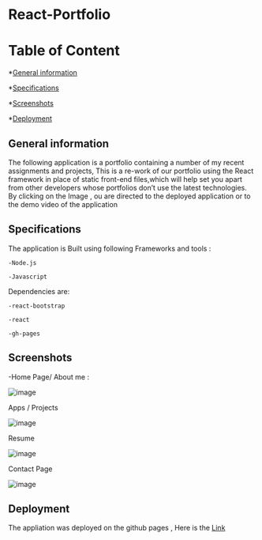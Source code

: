 # React-Portfolio

# Table of Content
*[General information](#general-information)

*[Specifications](#specifications)

*[Screenshots](#screenshots)

*[Deployment](#deployment)


## General information

The following application is a portfolio containing a number of my recent assignments and projects, This is a re-work of our portfolio using the React framework in place of static front-end files,which will help set you apart from other developers whose portfolios don’t use the latest technologies.
By clicking on the Image , ou are directed to the deployed application or to the demo video of the application

## Specifications

The application is Built using following Frameworks and tools :

    -Node.js

    -Javascript


Dependencies are:

    -react-bootstrap

    -react

    -gh-pages



## Screenshots

-Home Page/ About me :

![image](https://user-images.githubusercontent.com/77184762/126430685-942e09eb-f012-4cee-b47c-22995f0cd95b.png)


Apps / Projects

![image](https://user-images.githubusercontent.com/77184762/126431039-d4b79198-b9f2-4d6f-9e4f-bd67983ad3f5.png)


Resume

![image](https://user-images.githubusercontent.com/77184762/126431124-341a64ad-1a09-4be5-bd7b-3ed9d31a71cc.png)

Contact Page

![image](https://user-images.githubusercontent.com/77184762/126431208-172209fb-f862-489f-a0e9-ccbf760cbd17.png)



## Deployment

The appliation was deployed on the github pages , Here is the [Link](https://nevrard.github.io/React-Portfolio)




